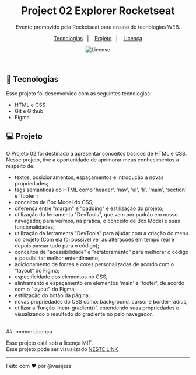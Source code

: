 <h1 align="center"> Project 02 Explorer Rocketseat</h1>

<p align="center">
Evento promovido pela Rocketseat para ensino de tecnologias WEB.
</p>

<p align="center">
  <a href="#-tecnologias">Tecnologias</a>&nbsp;&nbsp;&nbsp;|&nbsp;&nbsp;&nbsp;
  <a href="#-projeto">Projeto</a>&nbsp;&nbsp;&nbsp;|&nbsp;&nbsp;&nbsp;
  <a href="#memo-licença">Licença</a>
</p>

<p align="center">
  <img alt="License" src="https://user-images.githubusercontent.com/109491659/212572281-6a2f9c15-961e-404e-b6d3-dc482c79832b.png"> 
  
  
  
</p>

<br>

## 🚀 Tecnologias

Esse projeto foi desenvolvido com as seguintes tecnologias:

- HTML e CSS
- Git e Github
- Figma

## 💻 Projeto

O Projeto 02 foi destinado a apresentar conceitos básicos de HTML e CSS. Nesse projeto, tive a oportunidade de aprimorar meus conhecimentos a respeito de:

- textos, posicionamentos, espaçamentos e introdução a novas propriedades;
- tags semânticas do HTML como 'header', 'nav', 'ul', 'li', 'main', 'section' e 'footer';
- conceitos de Box Model do CSS;
- diferença entre "margin" e "padding" e estilização do projeto;
- utilização da ferramenta "DevTools", que vem por padrão em nosso navegador, para vermos, na prática, o conceito de Box Model e suas funcionalidades;
- utilização da ferramenta "DevTools" para ajudar com a criação do menu do projeto (Com ela foi possível ver as alterações em tempo real e depois passar tudo para o código);
- conceitos de "acessibilidade" e "refatoramento" para melhorar o código e possibilitar melhor entendimento;
- adicionamento de fontes e cores personalizadas de acordo com o "layout" do Figma;
- especificidade dos elementos no CSS;
- alinhamento e espaçamento em elementos 'main' e 'footer', de acordo com o "layout" do Figma;
- estilização do botão da página;
- novas propriedades do CSS como: background, cursor e border-radius;
- utilizar a 'função linear-gradient()', entendendo suas propriedades e visualizando o resultado do gradiente no pelo navegador.

<br/>  
## :memo: Licença

Esse projeto está sob a licença MIT.
<br/>
Esse projeto pode ser visualizado [NESTE LINK](https://vasijess.github.io/projeto2/)

---

Feito com ♥ por @vasijess
